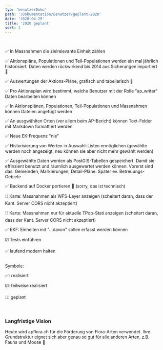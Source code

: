 ```yaml
---
typ: 'benutzerDoku'
path: '/Dokumentation/Benutzer/geplant-2020'
date: '2020-04-29'
title: '2020 geplant'
sort: 3
---
```


<br/>

:white_check_mark: In Massnahmen die zielrelevante Einheit zählen

:white_check_mark: Aktionspläne, Populationen und Teil-Populationen werden ein mal jährlich historisiert. Daten werden rückwirkend bis 2014 aus Sicherungen importiert :rocket:

:white_check_mark: Auswertungen der Aktions-Pläne, grafisch und tabellarisch :rocket:

:white_check_mark: Pro Aktionsplan wird bestimmt, welche Benutzer mit der Rolle "ap_writer" Daten bearbeiten können

:white_check_mark: In Aktionsplänen, Populationen, Teil-Populationen und Massnahmen können Dateien angefügt werden

:white_check_mark: An ausgwählten Orten (vor allem beim AP-Bericht) können Text-Felder mit Markdown formattiert werden

:white_check_mark: Neue EK-Frequenz "nie"

:white_check_mark: Historisierung von Werten in Auswahl-Listen ermöglichen (gewählte werden noch angezeigt, neu können sie aber nicht mehr gewählt werden)

:white_check_mark: Ausgewählte Daten werden als PostGIS-Tabellen gespeichert. Damit sie effinzient benutzt und räumlich ausgewertet werden können. Vorerst sind das: Gemeinden, Markierungen, Detail-Pläne. Später ev. Betreuungs-Gebiete

:white_check_mark: Backend auf Docker portieren :rocket: (sorry, das ist technisch)

:white_medium_square: Karte: Massnahmen als WFS-Layer anzeigen (scheitert daran, dass der Kant. Server CORS nicht akzeptiert)

:white_medium_square: Karte: Massnahmen nur für aktuelle TPop-Stati anzeigen (scheitert daran, dass der Kant. Server CORS nicht akzeptiert)

:white_check_mark: EKF: Einheiten mit "…davon" sollen erfasst werden können

:ballot_box_with_check: Tests einführen

:white_check_mark: laufend modern halten<br/><br/>

Symbole:

:white_check_mark:: realisiert

:ballot_box_with_check:: teilweise realisiert

:white_medium_square:: geplant

<br/>

### Langfristige Vision

Heute wird apflora.ch für die Förderung von Flora-Arten verwendet. Ihre Grundstruktur eignet sich aber genau so gut für alle anderen Arten, z.B. Fauna und Moose :eyes:
